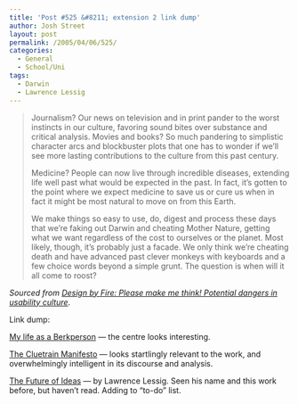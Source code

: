 ```yaml
---
title: 'Post #525 &#8211; extension 2 link dump'
author: Josh Street
layout: post
permalink: /2005/04/06/525/
categories:
  - General
  - School/Uni
tags:
  - Darwin
  - Lawrence Lessig
---
```

> Journalism? Our news on television and in print pander to the worst instincts in our culture, favoring sound bites over substance and critical analysis. Movies and books? So much pandering to simplistic character arcs and blockbuster plots that one has to wonder if we&#8217;ll see more lasting contributions to the culture from this past century. 
> 
> Medicine? People can now live through incredible diseases, extending life well past what would be expected in the past. In fact, it&#8217;s gotten to the point where we expect medicine to save us or cure us when in fact it might be most natural to move on from this Earth.
> 
> We make things so easy to use, do, digest and process these days that we&#8217;re faking out Darwin and cheating Mother Nature, getting what we want regardless of the cost to ourselves or the planet. Most likely, though, it&#8217;s probably just a facade. We only think we&#8217;re cheating death and have advanced past clever monkeys with keyboards and a few choice words beyond a simple grunt. The question is when will it all come to roost?

*Sourced from [Design by Fire: Please make me think! Potential dangers in usability culture][1]*.

Link dump:

[My life as a Berkperson][2] &#8212; the centre looks interesting.

[The Cluetrain Manifesto][3] &#8212; looks startlingly relevant to the work, and overwhelmingly intelligent in its discourse and analysis.

[The Future of Ideas][4] &#8212; by Lawrence Lessig. Seen his name and this work before, but haven&#8217;t read. Adding to &#8220;to-do&#8221; list.

 [1]: http://www.designbyfire.com/000163.html
 [2]: http://www.hyperorg.com/backissues/joho-mar03-05.html#berkperson
 [3]: http://www.cluetrain.com/
 [4]: http://www.the-future-of-ideas.com/